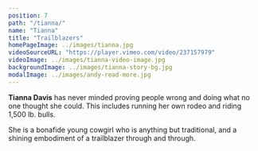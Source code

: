 ```yaml
---
position: 7
path: "/tianna/"
name: "Tianna"
title: "Trailblazers"
homePageImage: ../images/tianna.jpg
videoSourceURL: "https://player.vimeo.com/video/237157979"
videoImage: ../images/tianna-video-image.jpg
backgroundImage: ../images/tianna-story-bg.jpg
modalImage: ../images/andy-read-more.jpg
---
```

**Tianna Davis** has never minded proving people wrong and doing what no one thought she could. This includes running her own rodeo and riding 1,500 lb. bulls.<!-- endexcerpt --> 

She is a bonafide young cowgirl who is anything but traditional, and a shining embodiment of a trailblazer through and through.